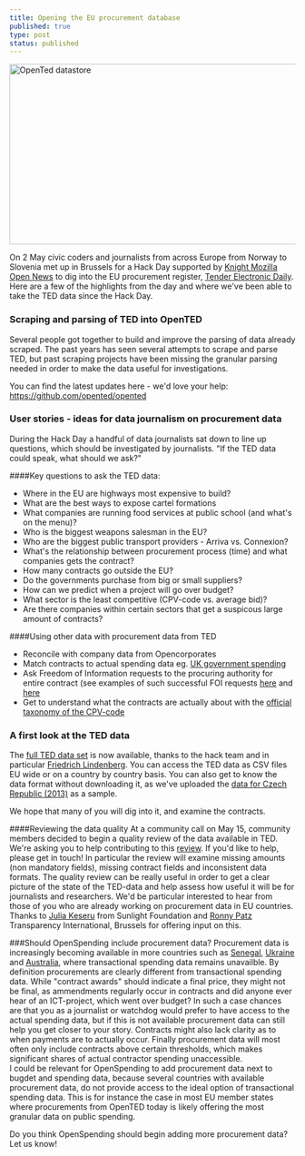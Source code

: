 ```yaml
---
title: Opening the EU procurement database
published: true
type: post
status: published
---
```


<a href="http://www.flickr.com/photos/94746900@N06/8754972519/" title="OpenTed datastore by anderspedersenOKF, on Flickr"><img src="http://farm4.staticflickr.com/3797/8754972519_7290637fb4_z.jpg" width="640" height="318" alt="OpenTed datastore"></a>

On 2 May civic coders and journalists from across Europe from Norway to Slovenia met up in Brussels for a Hack Day supported by [Knight Mozilla Open News](www.mozillaopennews.org/) to dig into the EU procurement register, [Tender Electronic Daily](ted.europa.eu). Here are a few of the highlights from the day and where we've been able to take the TED data since the Hack Day. 

### Scraping and parsing of TED into OpenTED 
Several people got together to build and improve the parsing of data already scraped. The past years has seen several attempts to scrape and parse TED, but past scraping projects have been missing the granular parsing needed in order to make the data useful for investigations.

You can find the latest updates here - we'd love your help: 
https://github.com/opented/opented

### User stories - ideas for data journalism on procurement data
During the Hack Day a handful of data journalists sat down to line up questions, which should be investigated by journalists. "If the TED data could speak, what should we ask?"

####Key questions to ask the TED data:
- Where in the EU are highways most expensive to build?
- What are the best ways to expose cartel formations
- What companies are running food services at public school (and what's on the menu)?
- Who is the biggest weapons salesman in the EU?
- Who are the biggest public transport providers - Arriva vs. Connexion?
- What's the relationship between procurement process (time) and what companies gets the contract?
- How many contracts go outside the EU?
- Do the governments purchase from big or small suppliers?
- How can we predict when a project will go over budget?
- What sector is the least competitive (CPV-code vs. average bid)? 
- Are there companies within certain sectors that get a suspicous large amount of contracts?

####Using other data with procurement data from TED
- Reconcile with company data from Opencorporates
- Match contracts to actual spending data eg. [UK government spending](http://openspending.org/ukgov-25k-spending)
- Ask Freedom of Information requests to the procuring authority for entire contract (see examples of such successful FOI requests [here](http://www.asktheeu.org/en/request/292/response/805/attach/2/Signed%20Framework%20Agreement%20with%20Eurocontrol.PDF.pdf) and [here](http://www.asktheeu.org/en/request/293/response/909/attach/3/answer%20del%20BD%20GESTDEM%202012%205786.pdf)
- Get to understand what the contracts are actually about with the [official taxonomy of the CPV-code](http://simap.europa.eu/codes-and-nomenclatures/codes-cpv/codes-cpv_en.htm)

### A first look at the TED data
The [full TED data set](http://opented.pudo.org) is now available, thanks to the hack team and in particular [Friedrich Lindenberg](twitter.com/pudo). 
You can access the TED data as CSV files EU wide or on a country by country basis. You can also get to know the data format without downloading it, as we've uploaded the [data for Czech Republic (2013)](https://docs.google.com/a/okfn.org/spreadsheet/ccc?key=0AvdkMlz2NopEdEtxU3dDYktRT3ltbTdadnZBcmdaVVE#gid=0) as a sample. 

We hope that many of you will dig into it, and examine the contracts. 

####Reviewing the data quality
At a community call on May 15, community members decided to begin a quality review of the data available in TED. 
We're asking you to help contributing to this [review](https://docs.google.com/a/okfn.org/document/d/16tXDgtMQVIX5TnzWPPZScRZEd0FkW14Zcc_lche5T_w/edit#heading=h.t1acmd7rub4n). If you'd like to help, please get in touch! In particular the review will examine missing amounts (non mandatory fields), missing contract fields and inconsistent data formats. The quality review can be really useful in order to get a clear picture of the state of the TED-data and help assess how useful it will be for journalists and researchers. We'd be particular interested to hear from those of you who are already working on procurement data in EU countries.  
Thanks to [Julia Keseru](https://twitter.com/jkeserue) from Sunlight Foundation and [Ronny Patz](https://twitter.com/ronpatz) Transparency International, Brussels for offering input on this. 

###Should OpenSpending include procurement data?
Procurement data is increasingly becoming available in more countries such as [Senegal](http://openspending.org/marches-publics-senegal/entries), [Ukraine](z.texty.org.ua) and [Australia](http://openspending.org/australian_federal_government_contract_spending), where transactional spending data remains unavailble. By definition procurements are clearly different from transactional spending data. While "contract awards" should indicate a final price, they might not be final, as ammendments regularly occur in contracts and did anyone ever hear of an ICT-project, which went over budget? In such a case chances are that you as a journalist or watchdog would prefer to have access to the actual spending data, but if this is not available procurement data can still help you get closer to your story. Contracts might also lack clarity as to when payments are to actually occur. Finally procurement data will most often only include contracts above certain thresholds, which makes significant shares of actual contractor spending unaccessible. 
<br>I could be relevant for OpenSpending to add procurement data next to bugdet and spending data, because several countries with available procurement data, do not provide access to the ideal option of transactional spending data. This is for instance the case in most EU member states where procurements from OpenTED today is likely offering the most granular data on public spending.  

Do you think OpenSpending should begin adding more procurement data? Let us know!
